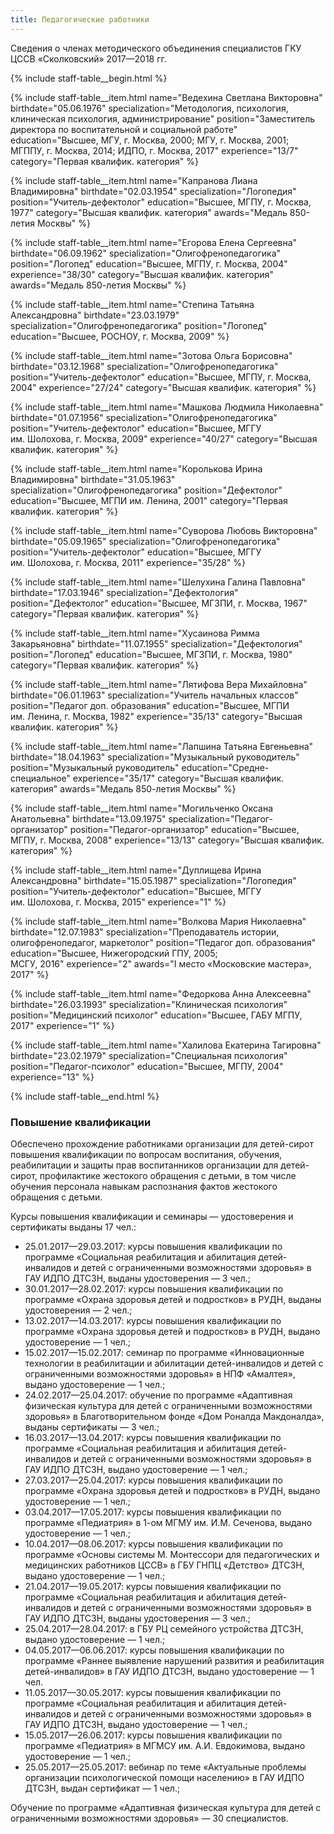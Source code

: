 ```yaml
---
title: Педагогические работники
---
```



Сведения о членах методического объединения специалистов ГКУ ЦССВ «Сколковский» 2017—2018 гг.

{% include staff-table__begin.html %}

{% include staff-table__item.html
    name="Ведехина Светлана Викторовна"
    birthdate="05.06.1976"
    specialization="Методология, психология, клиническая&nbsp;психология, администрирование"
    position="Заместитель директора по&nbsp;воспитательной и&nbsp;социальной работе"
    education="<nobr>Высшее, МГУ, г. Москва, 2000;</nobr> <nobr>МГУ, г. Москва, 2001;</nobr> <nobr>МГППУ, г. Москва, 2014;</nobr> <nobr>ИДПО, г. Москва, 2017</nobr>"
    experience="13/7"
    category="Первая квалифик. категория"
%}

{% include staff-table__item.html
    name="Капранова Лиана Владимировна"
    birthdate="02.03.1954"
    specialization="Логопедия"
    position="Учитель-дефектолог"
    education="Высшее, МГПУ, г. Москва, 1977"
    category="Высшая квалифик. категория"
    awards="Медаль 850-летия Москвы"
%}

{% include staff-table__item.html
    name="Егорова Елена Сергеевна"
    birthdate="06.09.1962"
    specialization="Олигофренопедагогика"
    position="Логопед"
    education="Высшее, МГПУ, г. Москва, 2004"
    experience="38/30"
    category="Высшая квалифик. категория"
    awards="Медаль 850-летия Москвы"
%}

{% include staff-table__item.html 
    name="Степина Татьяна Александровна"
    birthdate="23.03.1979" 
    specialization="Олигофренопедагогика"
    position="Логопед"
    education="Высшее, РОСНОУ, г. Москва, 2009"
%}

{% include staff-table__item.html
    name="Зотова Ольга Борисовна"
    birthdate="03.12.1968"
    specialization="Олигофренопедагогика"
    position="Учитель-дефектолог"
    education="Высшее, МГПУ, г. Москва, 2004"
    experience="27/24"
    category="Высшая квалифик. категория"
%}

{% include staff-table__item.html
    name="Машкова Людмила Николаевна"
    birthdate="01.07.1956"
    specialization="Олигофренопедагогика"
    position="Учитель-дефектолог"
    education="Высшее, МГГУ им. Шолохова, г. Москва, 2009"
    experience="40/27"
    category="Высшая квалифик. категория"
%}

{% include staff-table__item.html
    name="Королькова Ирина Владимировна"
    birthdate="31.05.1963"
    specialization="Олигофренопедагогика"
    position="Дефектолог"
    education="Высшее, МГПИ им. Ленина, 2001"
    category="Первая квалифик. категория"
%}

{% include staff-table__item.html
    name="Суворова Любовь Викторовна"
    birthdate="05.09.1965"
    specialization="Олигофренопедагогика"
    position="Учитель-дефектолог"
    education="Высшее, МГГУ им. Шолохова, г. Москва, 2011"
    experience="35/28"
%}

{% include staff-table__item.html
    name="Шелухина Галина Павловна"
    birthdate="17.03.1946"
    specialization="Дефектология"
    position="Дефектолог"
    education="Высшее, МГЗПИ, г. Москва, 1967"
    category="Первая квалифик. категория"
%}

{% include staff-table__item.html
    name="Хусаинова Римма Закарьяновна"
    birthdate="11.07.1955"
    specialization="Дефектология"
    position="Логопед"
    education="Высшее, МГЗПИ, г. Москва, 1980"
    category="Первая квалифик. категория"
%}

{% include staff-table__item.html
    name="Лятифова Вера Михайловна"
    birthdate="06.01.1963"
    specialization="Учитель начальных классов"
    position="Педагог доп. образования"
    education="Высшее, МГПИ им. Ленина, г. Москва, 1982"
    experience="35/13"
    category="Высшая квалифик. категория"
%}

{% include staff-table__item.html
    name="Лапшина Татьяна Евгеньевна"
    birthdate="18.04.1963"
    specialization="Музыкальный руководитель"
    position="Музыкальный руководитель"
    education="Средне-специальное"
    experience="35/17"
    category="Высшая квалифик. категория"
    awards="Медаль 850-летия Москвы"
%}

{% include staff-table__item.html
    name="Могильченко Оксана Анатольевна"
    birthdate="13.09.1975"
    specialization="Педагог-организатор"
    position="Педагог-организатор"
    education="Высшее, МГПУ, г. Москва, 2008"
    experience="13/13"
    category="Высшая квалифик. категория"
%}

{% include staff-table__item.html
    name="Дуплищева Ирина Александровна"
    birthdate="15.05.1987"
    specialization="Логопедия"
    position="Учитель-дефектолог"
    education="Высшее, МГГУ им. Шолохова, г. Москва, 2015"
    experience="1"
%}

{% include staff-table__item.html
    name="Волкова Мария Николаевна"
    birthdate="12.07.1983"
    specialization="Преподаватель истории, олигофренопедагог, маркетолог"
    position="Педагог доп. образования"
    education="Высшее, Нижегородский ГПУ, 2005;<br>МСГУ, 2016"
    experience="2"
    awards="I место «Московские мастера», 2017"
%}

{% include staff-table__item.html
    name="Федоркова Анна Алексеевна"
    birthdate="26.03.1993"
    specialization="Клиническая психология"
    position="Медицинский психолог"
    education="Высшее, ГАБУ МГПУ, 2017"
    experience="1"
%}

{% include staff-table__item.html
    name="Халилова Екатерина Тагировна"
    birthdate="23.02.1979"
    specialization="Специальная психология"
    position="Педагог-психолог"
    education="Высшее, МГПУ, 2004"
    experience="13"
%}

{% include staff-table__end.html %}


### Повышение квалификации

Обеспечено прохождение работниками организации для детей-сирот повышения квалификации по вопросам воспитания, обучения,
реабилитации и защиты прав воспитанников организации для детей-сирот, профилактике жестокого обращения с детьми, в том
числе обучения персонала навыкам распознания фактов жестокого обращения с детьми.

Курсы повышения квалификации и семинары — удостоверения и сертификаты выданы 17 чел.:
* 25.01.2017—29.03.2017: курсы повышения квалификации по программе «Социальная реабилитация и абилитация детей-инвалидов и детей с ограниченными возможностями здоровья» в ГАУ ИДПО ДТСЗН, выданы удостоверения — 3 чел.;
* 30.01.2017—28.02.2017: курсы повышения квалификации по программе «Охрана здоровья детей и подростков» в РУДН, выданы удостоверения — 2 чел.;
* 13.02.2017—14.03.2017: курсы повышения квалификации по программе «Охрана здоровья детей и подростков» в РУДН, выдано удостоверение — 1 чел.;
* 15.02.2017—15.02.2017: семинар по программе «Инновационные технологии в реабилитации и абилитации детей-инвалидов и детей с ограниченными возможностями здоровья» в НПФ «Амалтея», выдано удостоверение — 1 чел.; 
* 24.02.2017—25.04.2017: обучение по программе «Адаптивная физическая культура для детей с ограниченными возможностями здоровья» в Благотворительном фонде «Дом Роналда Макдоналда», выданы сертификаты — 3 чел.;
* 16.03.2017—13.04.2017: курсы повышения квалификации по программе «Социальная реабилитация и абилитация детей-инвалидов и детей с ограниченными возможностями здоровья» в ГАУ ИДПО ДТСЗН, выдано удостоверение — 1 чел.;
* 27.03.2017—25.04.2017: курсы повышения квалификации по программе «Охрана здоровья детей и подростков» в РУДН, выдано удостоверение — 1 чел.;
* 03.04.2017—17.05.2017: курсы повышения квалификации по программе «Педиатрия» в 1-ом МГМУ им. И.М. Сеченова, выдано удостоверение — 1 чел.;
* 10.04.2017—08.06.2017: курсы повышения квалификации по программе «Основы системы М. Монтессори для педагогических и медицинских работников ЦССВ» в ГБУ ГНПЦ «Детство» ДТСЗН, выдано удостоверение — 1 чел.;
* 21.04.2017—19.05.2017: курсы повышения квалификации по программе «Социальная реабилитация и абилитация детей-инвалидов и детей с ограниченными возможностями здоровья» в ГАУ ИДПО ДТСЗН, выданы удостоверения — 3 чел.;
* 25.04.2017—28.04.2017: в ГБУ РЦ семейного устройства ДТСЗН, выдано удостоверение — 1 чел.;
* 04.05.2017—06.06.2017: курсы повышения квалификации по программе «Раннее выявление нарушений развития и реабилитация детей-инвалидов» в ГАУ ИДПО ДТСЗН, выдано удостоверение — 1 чел.
* 11.05.2017—30.05.2017: курсы повышения квалификации по программе «Социальная реабилитация и абилитация детей-инвалидов и детей с ограниченными возможностями здоровья» в ГАУ ИДПО ДТСЗН, выдано удостоверение — 1 чел.;
* 15.05.2017—26.06.2017: курсы повышения квалификации по программе «Педиатрия» в МГМСУ им. А.И. Евдокимова, выдано удостоверение — 1 чел.;
* 25.05.2017—25.05.2017: вебинар по теме «Актуальные проблемы организации психологической помощи населению» в ГАУ ИДПО ДТСЗН, выдан сертификат — 1 чел.;

Обучение по программе «Адаптивная физическая культура для детей с ограниченными возможностями здоровья» — 30 специалистов.
